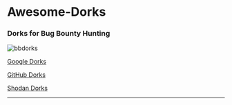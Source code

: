 # Awesome-Dorks
### Dorks for Bug Bounty Hunting

![bbdorks](https://user-images.githubusercontent.com/75373225/148363168-98ca3d3f-dfd0-4c18-9feb-095fac3fac74.png)

[Google Dorks](https://github.com/litt1eb0yy/Awesome-Dorks/blob/master/google-dorks.txt)

[GitHub Dorks](https://github.com/litt1eb0yy/Awesome-Dorks/blob/master/github-dorks.txt)

[Shodan Dorks](https://github.com/litt1eb0yy/Awesome-Dorks/blob/master/Shodan-dorks.txt)
____________________________________________________________________________________________________________________________________________________________________
